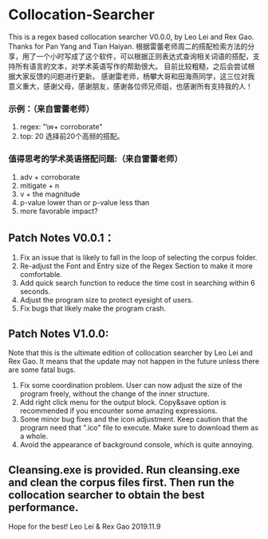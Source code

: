 # Collocation-Searcher
This is a regex based collocation searcher V0.0.0, by Leo Lei and Rex Gao.
Thanks for Pan Yang and Tian Haiyan.
根据雷蕾老师周二的搭配检索方法的分享，用了一个小时写成了这个软件，可以根据正则表达式查询相关词语的搭配，支持所有语言的文本，对学术英语写作的帮助很大。
目前比较粗糙，之后会尝试根据大家反馈的问题进行更新。
感谢雷老师，杨攀大哥和田海燕同学，这三位对我意义重大，感谢父母，感谢朋友，感谢各位师兄师姐，也感谢所有支持我的人！

### 示例：（来自雷蕾老师）
1. regex: "\w+ corroborate"
2. top: 20
选择前20个高频的搭配。

### 值得思考的学术英语搭配问题:（来自雷蕾老师）
1. adv + corroborate
2. mitigate + n
3. v + the magnitude
4. p-value lower than or p-value less than
5. more favorable impact?

## Patch Notes V0.0.1：
1. Fix an issue that is likely to fall in the loop of selecting the corpus folder.
2. Re-adjust the Font and Entry size of the Regex Section to make it more comfortable.
3. Add quick search function to reduce the time cost in searching within 6 seconds.
4. Adjust the program size to protect eyesight of users.
5. Fix bugs that likely make the program crash.

## Patch Notes V1.0.0:
Note that this is the ultimate edition of collocation searcher by Leo Lei and Rex Gao.
It means that the update may not happen in the future unless there are some fatal bugs.
1. Fix some coordination problem. User can now adjust the size of the program freely, without the change of the inner structure.
2. Add right click menu for the output block. Copy&save option is recommended if you encounter some amazing expressions.
3. Some minor bug fixes and the icon adjustment. Keep caution that the program need that ".ico" file to execute. Make sure to download them as a whole.
4. Avoid the appearance of background console, which is quite annoying.

## Cleansing.exe is provided. Run cleansing.exe and clean the corpus files first. Then run the collocation searcher to obtain the best performance.
Hope for the best!
Leo Lei & Rex Gao
2019.11.9